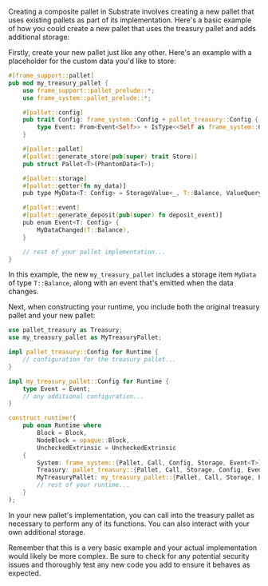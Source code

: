 Creating a composite pallet in Substrate involves creating a new pallet that uses existing pallets as part of its implementation. Here's a basic example of how you could create a new pallet that uses the treasury pallet and adds additional storage:

Firstly, create your new pallet just like any other. Here's an example with a placeholder for the custom data you'd like to store:

```rust
#[frame_support::pallet]
pub mod my_treasury_pallet {
    use frame_support::pallet_prelude::*;
    use frame_system::pallet_prelude::*;

    #[pallet::config]
    pub trait Config: frame_system::Config + pallet_treasury::Config {
        type Event: From<Event<Self>> + IsType<<Self as frame_system::Config>::Event>;
    }

    #[pallet::pallet]
    #[pallet::generate_store(pub(super) trait Store)]
    pub struct Pallet<T>(PhantomData<T>);

    #[pallet::storage]
    #[pallet::getter(fn my_data)]
    pub type MyData<T: Config> = StorageValue<_, T::Balance, ValueQuery>;

    #[pallet::event]
    #[pallet::generate_deposit(pub(super) fn deposit_event)]
    pub enum Event<T: Config> {
        MyDataChanged(T::Balance),
    }

    // rest of your pallet implementation...
}
```

In this example, the new `my_treasury_pallet` includes a storage item `MyData` of type `T::Balance`, along with an event that's emitted when the data changes.

Next, when constructing your runtime, you include both the original treasury pallet and your new pallet:

```rust
use pallet_treasury as Treasury;
use my_treasury_pallet as MyTreasuryPallet;

impl pallet_treasury::Config for Runtime {
    // configuration for the treasury pallet...
}

impl my_treasury_pallet::Config for Runtime {
    type Event = Event;
    // any additional configuration...
}

construct_runtime!(
    pub enum Runtime where
        Block = Block,
        NodeBlock = opaque::Block,
        UncheckedExtrinsic = UncheckedExtrinsic
    {
        System: frame_system::{Pallet, Call, Config, Storage, Event<T>},
        Treasury: pallet_treasury::{Pallet, Call, Storage, Config, Event<T>},
        MyTreasuryPallet: my_treasury_pallet::{Pallet, Call, Storage, Event<T>},
        // rest of your runtime...
    }
);
```

In your new pallet's implementation, you can call into the treasury pallet as necessary to perform any of its functions. You can also interact with your own additional storage.

Remember that this is a very basic example and your actual implementation would likely be more complex. Be sure to check for any potential security issues and thoroughly test any new code you add to ensure it behaves as expected.
